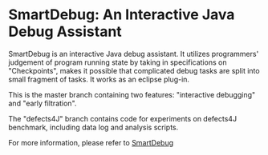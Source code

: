 # SmartDebug: An Interactive Java Debug Assistant

SmartDebug is an interactive Java debug assistant. It utilizes programmers' judgement of program running state by taking in specifications on "Checkpoints", makes it possible that complicated debug tasks are split into small fragment of tasks. It works as an eclipse plug-in.

This is the master branch containing two features: "interactive debugging" and "early filtration".

The "defects4J" branch contains code for experiments on defects4J benchmark, including data log and analysis scripts.

For more information, please refer to [SmartDebug](http://sts.thss.tsinghua.edu.cn/tsmart2.0/da/smartdebug/)
